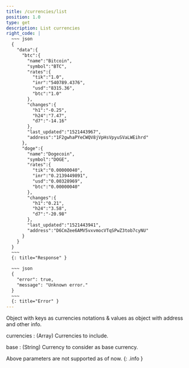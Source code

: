 ```yaml
---
title: /currencies/list 
position: 1.0
type: get
description: List currencies
right_code: |
  ~~~ json
  {
    "data":{
      "btc":{
        "name":"Bitcoin",
        "symbol":"BTC",
        "rates":{
          "tik":"1.0",
          "inr":"540789.4376",
          "usd":"8315.36",
          "btc":"1.0"
        },
        "changes":{
          "h1":"-0.25",
          "h24":"7.47",
          "d7":"-14.16"
        },
        "last_updated":"1521443967",
        "address":"1F2gwhaPYeCWQV8jVpHsVpyuSVaLWEihrd"
      },
      "doge":{
        "name":"Dogecoin",
        "symbol":"DOGE",
        "rates":{
          "tik":"0.00000040",
          "inr":"0.2139449891",
          "usd":"0.00328969",
          "btc":"0.00000040"
        },
        "changes":{
          "h1":"0.21",
          "h24":"3.58",
          "d7":"-20.98"
        },
        "last_updated":"1521443941",
        "address":"D6CmZee6AMV5vxvmocVTqSPwZ3tob7cyNU"
      }
    }
  }
  ~~~
  {: title="Response" }

  ~~~ json
  {
    "error": true,
    "message": "Unknown error."
  }
  ~~~
  {: title="Error" }
---
```


Object with keys as currencies notations & values as object with address and other info.

currencies
: (Array) Currencies to include.

base
: (String) Currency to consider as base currency.

Above parameters are not supported as of now.
{: .info }